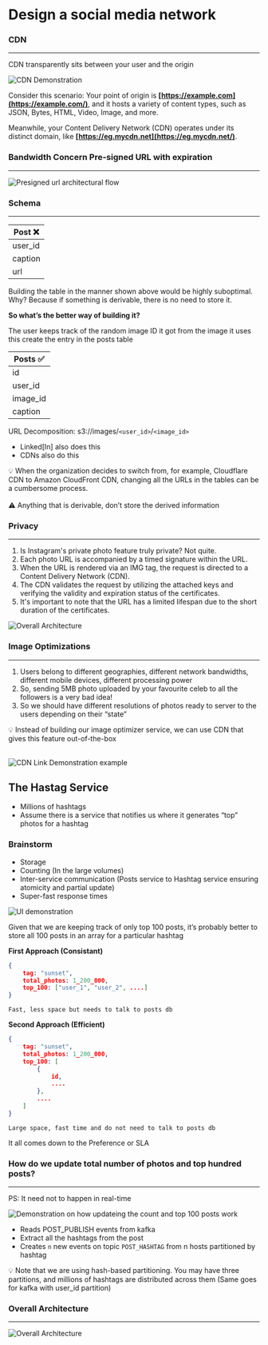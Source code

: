 # Design a social media network

### CDN

---

CDN transparently sits between your user and the origin

![CDN Demonstration](https://bharath-lakshman-kumar.s3.ap-south-1.amazonaws.com/Design+a+Social+Media+Network/cdn.png)

Consider this scenario: Your point of origin is **[https://example.com](https://example.com/)**, and it hosts a variety of content types, such as JSON, Bytes, HTML, Video, Image, and more.

Meanwhile, your Content Delivery Network (CDN) operates under its distinct domain, like **[https://eg.mycdn.net](https://eg.mycdn.net/)**.

### Bandwidth Concern Pre-signed URL with expiration

---

![Presigned url architectural flow](https://bharath-lakshman-kumar.s3.ap-south-1.amazonaws.com/Design+a+Social+Media+Network/presigned-url.png)

### Schema

---

| Post ❌ |
| ------- |
| user_id |
| caption |
| url     |

Building the table in the manner shown above would be highly suboptimal. Why? Because if something is derivable, there is no need to store it.

**So what’s the better way of building it?**

The user keeps track of the random image ID it got from the image it uses this create the entry in the posts table

| Posts ✅ |
| -------- |
| id       |
| user_id  |
| image_id |
| caption  |

URL Decomposition: s3://images/`<user_id>`/`<image_id>`

- Linked[In] also does this
- CDNs also do this

<aside>
💡 When the organization decides to switch from, for example, Cloudflare CDN to Amazon CloudFront CDN, changing all the URLs in the tables can be a cumbersome process.

</aside>
<br/>
<aside>
⚠️ Anything that is derivable, don’t store the derived information

</aside>

### Privacy

---

1. Is Instagram's private photo feature truly private? Not quite.
2. Each photo URL is accompanied by a timed signature within the URL.
3. When the URL is rendered via an IMG tag, the request is directed to a Content Delivery Network (CDN).
4. The CDN validates the request by utilizing the attached keys and verifying the validity and expiration status of the certificates.
5. It's important to note that the URL has a limited lifespan due to the short duration of the certificates.

![Overall Architecture](https://bharath-lakshman-kumar.s3.ap-south-1.amazonaws.com/Design+a+Social+Media+Network/overall-arch.png)

### Image Optimizations

---

1. Users belong to different geographies, different network bandwidths, different mobile devices, different processing power
2. So, sending 5MB photo uploaded by your favourite celeb to all the followers is a very bad idea!
3. So we should have different resolutions of photos ready to server to the users depending on their “state”

<aside>
💡 Instead of building our image optimizer service, we can use CDN that gives this feature out-of-the-box

</aside>
<br />

![CDN Link Demonstration example](https://bharath-lakshman-kumar.s3.ap-south-1.amazonaws.com/Design+a+Social+Media+Network/cdn-link-demonstration.png)

## The Hastag Service

- Millions of hashtags
- Assume there is a service that notifies us where it generates “top” photos for a hashtag

### Brainstorm

- Storage
- Counting (In the large volumes)
- Inter-service communication (Posts service to Hashtag service ensuring atomicity and partial update)
- Super-fast response times

![UI demonstration](https://bharath-lakshman-kumar.s3.ap-south-1.amazonaws.com/Design+a+Social+Media+Network/hastag_overview.png)

Given that we are keeping track of only top 100 posts, it’s probably better to store all 100 posts in an array for a particular hashtag

**First Approach (Consistant)**

```json
{
    tag: "sunset",
    total_photos: 1_200_000,
    top_100: ["user_1", "user_2", ....]
}
```

`Fast, less space but needs to talk to posts db`

**Second Approach (Efficient)**

```json
{
    tag: "sunset",
    total_photos: 1_200_000,
    top_100: [
        {
            id,
            ....
        },
        ....
    ]
}
```

`Large space, fast time and do not need to talk to posts db`

It all comes down to the Preference or SLA

### How do we update total number of photos and top hundred posts?

---

PS: It need not to happen in real-time

![Demonstration on how updateing the count and top 100 posts work](https://bharath-lakshman-kumar.s3.ap-south-1.amazonaws.com/Design+a+Social+Media+Network/update_count_and_posts.png)

- Reads POST_PUBLISH events from kafka
- Extract all the hashtags from the post
- Creates `n` new events on topic `POST_HASHTAG` from n hosts partitioned by hashtag

<aside>
💡 Note that we are using hash-based partitioning. You may have three partitions, and millions of hashtags are distributed across them (Same goes for kafka with user_id partition)

</aside>

### Overall Architecture

---

![Overall Architecture](https://bharath-lakshman-kumar.s3.ap-south-1.amazonaws.com/Design+a+Social+Media+Network/overall_arch.png)

